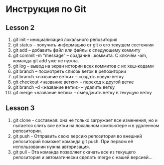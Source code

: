 # Инструкция по Git


## Lesson 2

1. git init – инициализация локального репозитория
2. git status – получить информацию от git о его текущем состоянии
3. git add – добавить файл или файлы к следующему коммиту
4. git commit -m “message” – создание ..коммита. С ключём -am, команда git add уже не нужна.
5. git log – вывод на экран истории всех коммитов с их хеш-кодами
6. git branch – посмотреть список веток в репозитории
7. git branch <название ветки> – создать новую ветку
8. git checkout <название ветки> – переход к другой ветке
9. git branch -d <название ветки> – удалить ветку
10. git merge <название ветки> - смёрджить ветку в текущую ветку

## Lesson 3

1. git clone - составная: она не только
загружает все изменения, но и пытается слить
все ветки на локальном компьютере и в
удаленном репозитории.
2. git push - Отправить свою версию репозитория во
внешний репозиторий поможет команда git
push. При первом её использовании нужна
авторизация.
3.  git pull - Эта команда позволяет скачать все
из текущего репозитория и автоматически
сделать merge с нашей версией...

